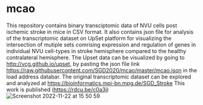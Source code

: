 # mcao
This repository contains binary transciptomic data of NVU cells post ischemic stroke in mice in CSV format.
It also contains json file for analysis of the transcriptomic dataset on UpSet platform for visualizing the intersection of mutiple sets comrising expression and regulation of genes in individual NVU cell-types in stroke hemisphere compared to the healthy contralateral hemisphere.
The Upset data can be visualized by going to http://vcg.github.io/upset, by pasting the json file link https://raw.githubusercontent.com/SGD2020/mcao/master/mcao.json in the load address databar.
The original transcriptomic dataset can be explored and analyzed at https://bioinformatics.mpi-bn.mpg.de/SGD_Stroke
This work is published (https://rdcu.be/c0a3j)
![Screenshot 2022-11-22 at 15 50 59](https://user-images.githubusercontent.com/53610036/203344913-bb325909-aa0b-4b90-b217-fc9dcb429550.png)

